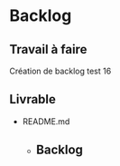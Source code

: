 # Backlog 
    
## Travail à faire 
     
Création de backlog test 16

## Livrable 
 
- README.md
  - ## Backlog